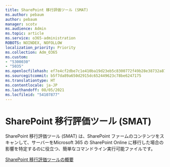 ```yaml
---
title: SharePoint 移行評価ツール (SMAT)
ms.author: pebaum
author: pebaum
manager: scotv
ms.audience: Admin
ms.topic: article
ms.service: o365-administration
ROBOTS: NOINDEX, NOFOLLOW
localization_priority: Priority
ms.collection: Adm_O365
ms.custom:
- "5300030"
- "5035"
ms.openlocfilehash: ef7e4cf2dbe7c1e410ba19d23eb5c8300772f49b28e38732a87722259b46f02d
ms.sourcegitcommit: b5f7da89a650d2915dc652449623c78be6247175
ms.translationtype: HT
ms.contentlocale: ja-JP
ms.lasthandoff: 08/05/2021
ms.locfileid: "54107877"
---
```

# <a name="sharepoint-migration-assessment-tool-smat"></a>SharePoint 移行評価ツール (SMAT)

SharePoint 移行評価ツール (SMAT) は、SharePoint ファームのコンテンツをスキャンして、サーバーをMicrosoft 365 の SharePoint Online に移行した場合の影響を特定するのに役立つ、簡単なコマンドライン実行可能ファイルです。

[SharePoint 移行評価ツールの概要](https://docs.microsoft.com/sharepointmigration/overview-of-the-sharepoint-migration-assessment-tool)
